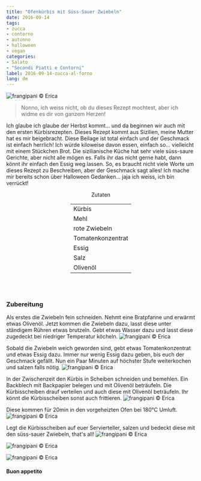 ```yaml
---
title: "Ofenkürbis mit Süss-Sauer Zwiebeln"
date: 2016-09-14
tags:
- zucca
- contorno
- autunno
- halloween
- vegan
categories:
- Salato
- "Secondi Piatti e Contorni"
label: 2016-09-14-zucca-al-forno
lang: de
---
```

![](../2016-09-14-zucca-al-forno-con-cipolle-in-agrodolce/header.jpg "frangipani © Erica")

> Nonno, ich weiss nicht, ob du dieses Rezept mochtest, aber ich widme es dir von ganzem Herzen!

Ich glaube ich glaube der Herbst kommt... und da beginnen wir auch mit den ersten Kürbisrezepten. Dieses Rezept kommt aus Sizilien, meine Mutter hat es mir beigebracht. Diese Beilage ist total einfach und der Geschmack ist einfach herrlich! Ich würde kiloweise davon essen, einfach so... vielleicht mit einem Stückchen Brot. Die sizilianische Küche hat sehr viele süss-saure Gerichte, aber nicht alle mögen es. Falls ihr das nicht gerne habt, dann könnt ihr einfach den Essig weg lassen. So, es braucht nicht viele Worte um dieses Rezept zu Beschreiben, aber der Geschmack sagt alles! Ich mache mir bereits schon über Halloween Gedanken... jaja ich weiss, ich bin verrückt!


<div id="wrapper" style="text-align: center">
  <div id="yourdiv" style="display: inline-block;">
    <div class="ingredients">
      <div class="ingredients-title">Zutaten</div>
      <table>
        <tbody>
          <tr>
            <td>Kürbis</td>
          </tr>
          <tr>
            <td>Mehl</td>
          </tr>
          <tr>
            <td>rote Zwiebeln</td>
          </tr>
          <tr>
            <td>Tomatenkonzentrat</td>
          </tr>
          <tr>
            <td>Essig</td>
          </tr>
          <tr>
            <td>Salz</td>
          </tr>
          <tr>
            <td>Olivenöl</td>
          </tr>
        </tbody>
      </table>
      <br></br>
    </div>
  </div>
</div>


<h3>
  <font color="grey">
    <i class="fa-solid fa-gears"></i>
  </font> Zubereitung
</h3>

Als erstes die Zwiebeln fein schneiden. Nehmt eine Bratpfanne und erwärmt etwas Olivenöl. Jetzt kommen die Zwiebeln dazu, lasst diese unter ständigem Rühren etwas brutzeln. Gebt etwas Wasser dazu und lasst diese zugedeckt bei niedriger Temperatur köcheln.
![](../2016-09-14-zucca-al-forno-con-cipolle-in-agrodolce/cipollacruda.jpg "frangipani © Erica")

Sobald die Zwiebeln weich geworden sind, gebt etwas Tomatenkonzentrat und etwas Essig dazu. Immer nur wenig Essig dazu geben, bis euch der Geschmack gefällt. Nun ein Paar Minuten auf höchster Stufe weiterkochen und salzen falls nötig.
![](../2016-09-14-zucca-al-forno-con-cipolle-in-agrodolce/cipollacotta.jpg "frangipani © Erica")

In der Zwischenzeit den Kürbis in Scheiben schneiden und bemehlen. Ein Backblech mit Backpapier belegen und mit Olivenöl beträufeln. Die Kürbisscheiben drauf verteilen und auch diese mit Olivenöl beträufeln. Ihr könnt die Kürbisscheiben sonst auch frittieren.
![](../2016-09-14-zucca-al-forno-con-cipolle-in-agrodolce/teglia.jpg "frangipani © Erica")

Diese kommen für 20min in den vorgeheizten Ofen bei 180°C Umluft.
![](../2016-09-14-zucca-al-forno-con-cipolle-in-agrodolce/zucca.jpg "frangipani © Erica")

Legt die Kürbisscheiben auf euer Servierteller, salzen und bedeckt diese mit den süss-sauer Zwiebeln, that's all!
![](../2016-09-14-zucca-al-forno-con-cipolle-in-agrodolce/risultato1.jpg "frangipani © Erica")

![](../2016-09-14-zucca-al-forno-con-cipolle-in-agrodolce/risultato2.jpg "frangipani © Erica")

![](../2016-09-14-zucca-al-forno-con-cipolle-in-agrodolce/risultato3.jpg "frangipani © Erica")



<h4>Buon appetito
  <font color="red">
    <i class="fa-regular fa-face-smile"></i>
  </font>
</h4>
